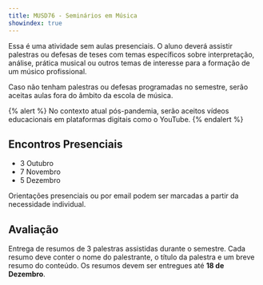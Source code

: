 ```yaml
---
title: MUSD76 - Seminários em Música
showindex: true
---
```


Essa é uma atividade sem aulas presenciais. O aluno deverá assistir palestras ou
defesas de teses com temas específicos sobre interpretação, análise, prática
musical ou outros temas de interesse para a formação de um músico profissional.

Caso não tenham palestras ou defesas programadas no semestre, serão aceitas
aulas fora do âmbito da escola de música.

{% alert %}
No contexto atual pós-pandemia, serão aceitos vídeos educacionais em plataformas
digitais como o YouTube.
{% endalert %}

## Encontros Presenciais

- 3 Outubro
- 7 Novembro
- 5 Dezembro

Orientações presenciais ou por email podem ser marcadas a partir da
necessidade individual.

## Avaliação

Entrega de resumos de 3 palestras assistidas durante o semestre. Cada resumo
deve conter o nome do palestrante, o título da palestra e um breve resumo do
conteúdo. Os resumos devem ser entregues até **18 de Dezembro**.
